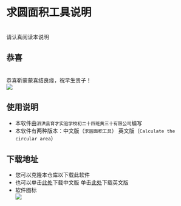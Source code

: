 # 求圆面积工具说明
<br>请认真阅读本说明
## 恭喜
<br>恭喜靳蒙蒙喜结良缘，祝早生贵子！
<br> ![](https://github.com/ZANGTAO-shabi/-YUAN-/blob/master/images/%E6%97%A9%E7%94%9F%E8%B4%B5%E5%AD%90.jpg)
## 使用说明
* 本软件由`泗洪县育才实验学校初二十四班黄三十有限公司`编写
* 本软件有两种版本：中文版（`求圆面积工具`） 英文版（`Calculate the circular area`）
## 下载地址
* 您可以克隆本仓库以下载此软件
* 也可以单击[此处](https://github.com/ZANGTAO-shabi/-YUAN-/raw/master/EXE%20Programs/%E6%B1%82%E5%9C%86%E9%9D%A2%E7%A7%AF%E5%B7%A5%E5%85%B7.exe "单击此处以下载中文版")下载中文版 单击[此处](https://github.com/ZANGTAO-shabi/-YUAN-/raw/master/EXE%20Programs/Calculate%20the%20circular%20area.exe "单击此处以下载英文版")下载英文版
* 软件图标
<br> ![](https://github.com/ZANGTAO-shabi/-YUAN-/blob/master/images/%E6%97%A9%E7%94%9F%E8%B4%B5%E5%AD%90.jpg)
